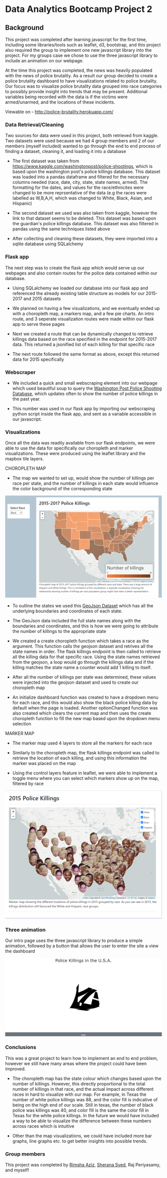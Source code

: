 # Data Analytics Bootcamp Project 2

## Background

This project was completed after learning javascript for the first time, including some libraries/tools such as leaflet, d3, bootstrap, and this project also required the group to implement one new javascript library into the project. For my groups case we chose to use the three javascript library to include an animation on our webpage.

At the time this project was completed, the news was heavily populated with the news of police brutality. As a result our group decided to create a police brutality dashboard to have visualizations related to police brutality. Our focus was to visualize police brutality data grouped into race categories to possibly provide insight into trends that may be present. Additional variables being recorded with the data is if the victims were armed/unarmed, and the locations of these incidents.

Viewable on - http://police-brutality.herokuapp.com/

### Data Retrieval/Cleaning

Two sources for data were used in this project, both retrieved from kaggle. Two datasets were used because we had 4 group members and 2 of our members (myself included) wanted to go through the end to end process of finding a dataset, cleaning it, and loading it into a database

* The first dataset was taken from https://www.kaggle.com/washingtonpost/police-shootings, which is based upon the washington post's police killings database. This dataset was loaded into a pandas dataframe and filtered for the necessary columns needed (race, date, city, state, state names, armed). The formatting for the dates, and values for the race/ethnicites were changed to be more reprsentative of the data (e.g the races were labelled as W,B,A,H, which was changed to White, Black, Asian, and Hispanic)

* The second dataset we used was also taken from kaggle, however the link to that dataset seems to be deleted. This dataset was based upon the guardian's police killings database. This dataset was also filtered in pandas using the same techniques listed above

* After collecting and cleaning these datasets, they were imported into a sqlite database using SQLalchemy

### Flask app

The next step was to create the flask app which would serve up our webpages and also contain routes for the police data contained within our database.

* Using SQLalchemy we loaded our database into our flask app and referenced the already existing table structure as models for our 2015-2017 and 2015 datasets

* We planned on having a few visualizations, and we eventually ended up with a choropleth map, a markers map, and a few pie charts. An intro route, and 3 seperate visualization routes were made within our flask app to serve these pages

* Next we created a route that can be dynamically changed to retrieve killings data based on the race specified in the endpoint for 2015-2017 data. This returned a jsonified list of each killing for that specific race

* The next route followed the same format as above, except this returned data for 2015 specifically

### Webscraper

* We included a quick and small webscraping element into our webpage which used beautiful soup to query the [Washington Post Police Shooting Database](https://www.washingtonpost.com/graphics/investigations/police-shootings-database/), which updates often to show the number of police killings in the past year.

* This number was used in our flask app by importing our webscraping python script inside the flask app, and sent as a variable accessible in our javascript. 

### Visualizations

Once all the data was readily available from our flask endpoints, we were able to use the data for specifically our choropleth and marker visualizations. These were produced using the leaflet library and the mapbox tile layers.

CHOROPLETH MAP

* The map we wanted to set up, would show the number of killings per race per state, and the number of killings in each state would influence the color background of the corresponding state

![Choropleth](Images/choropleth.png)

* To outline the states we used this [GeoJson Dataset](https://eric.clst.org/tech/usgeojson/) which has all the underlying boundaries and coordinates of each state.

* The GeoJson data included the full state names along with the boundaries and coordinates, and this is how we were going to attribute the number of killings to the appropriate state

* We created a create choropleth function which takes a race as the argument. This function calls the geojson dataset and retrives all the state names in order. The flask killings endpoint is then called to retrieve all the killing data for that specific race. Using the state names retrieved from the geojson, a loop would go through the killings data and if the killing matches the state name a counter would add 1 killing to itself. 

* After all the number of killings per state was determined, these values were injected into the geojson dataset and used to create our choropleth map

* An initialize dashboard function was created to have a dropdown menu for each race, and this would also show the black police killing data by default when the page is loaded. Another optionChanged function was also created which clears the current map and then uses the create choropleth function to fill the new map based upon the dropdown menu selection

MARKER MAP

* The marker map used 4 layers to store all the markers for each race

* Similarly to the choropleth map, the flask killings endpoint was called to retrieve the location of each killing, and using this information the marker was placed on the map

* Using the control layers feature in leaflet, we were able to implement a toggle menu where you can select which markers show up on the map, filtered by race

![Marker](Images/markers.png)

### Three animation

Our intro page uses the three javascript library to produce a simple animation, followed by a button that allows the user to enter the site a view the dashboard

![Animation](Images/animation.gif)

### Conclusions

This was a great project to learn how to implement an end to end problem, however we still have many areas where the project could have been improved. 

* The choropleth map has the state colour which changes based upon the number of killings. However, this directly proportional to the total number of killings in that race, and the actual impact across different races in hard to visualize with our map. For example, in Texas the number of white police killings was 88, and the color fill is indicative of being on the high end of our scale. Still in texas, the number of black police was killings was 40, and color fill is the same the color fill in Texas for the white police killings. In the future we would have included a way to be able to visualize the difference between these numbers across races which is intuitive

* Other than the map visualizations, we could have included more bar graphs, line graphs etc. to get better insights into possible trends.

### Group members

This project was completed by [Rimsha Aziz](https://github.com/rimsha-aziz), [Sherana Syed](https://www.linkedin.com/in/sherana-syed-41a16139/), Raj Periyasamy, and myself!
